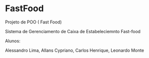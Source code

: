# FastFood
Projeto de POO ( Fast Food)
 
 Sistema de Gerenciamento de Caixa de Estabeleciemnto Fast-food
 
 Alunos:
 
 Alessandro Lima, Allans Cypriano, Carlos Henrique, Leonardo Monte